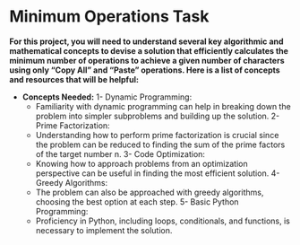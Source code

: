 # Minimum Operations Task

**For this project, you will need to understand several key algorithmic and mathematical concepts to devise a solution that
efficiently calculates the minimum number of operations to achieve a given number of characters using only “Copy All” and “Paste” operations.
Here is a list of concepts and resources that will be helpful:**

- **Concepts Needed:**
  1- Dynamic Programming:
    - Familiarity with dynamic programming can help in breaking down the problem into simpler subproblems and building up the solution.
  2- Prime Factorization:
    - Understanding how to perform prime factorization is crucial since the problem can be reduced to finding the sum of the prime factors of the target number n.
  3- Code Optimization:
    - Knowing how to approach problems from an optimization perspective can be useful in finding the most efficient solution.
  4- Greedy Algorithms:
    - The problem can also be approached with greedy algorithms, choosing the best option at each step.
  5- Basic Python Programming:
    - Proficiency in Python, including loops, conditionals, and functions, is necessary to implement the solution.
